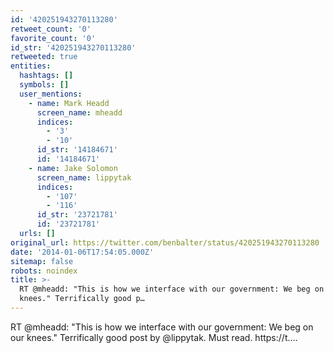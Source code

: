 ```yaml
---
id: '420251943270113280'
retweet_count: '0'
favorite_count: '0'
id_str: '420251943270113280'
retweeted: true
entities:
  hashtags: []
  symbols: []
  user_mentions:
    - name: Mark Headd
      screen_name: mheadd
      indices:
        - '3'
        - '10'
      id_str: '14184671'
      id: '14184671'
    - name: Jake Solomon
      screen_name: lippytak
      indices:
        - '107'
        - '116'
      id_str: '23721781'
      id: '23721781'
  urls: []
original_url: https://twitter.com/benbalter/status/420251943270113280
date: '2014-01-06T17:54:05.000Z'
sitemap: false
robots: noindex
title: >-
  RT @mheadd: "This is how we interface with our government: We beg on our
  knees." Terrifically good p…
---
```


RT @mheadd: "This is how we interface with our government: We beg on our knees." Terrifically good post by @lippytak. Must read. https://t.…